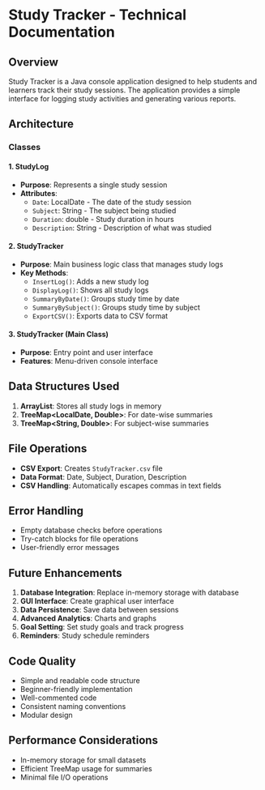 # Study Tracker - Technical Documentation

## Overview

Study Tracker is a Java console application designed to help students and learners track their study sessions. The application provides a simple interface for logging study activities and generating various reports.

## Architecture

### Classes

#### 1. StudyLog
- **Purpose**: Represents a single study session
- **Attributes**:
  - `Date`: LocalDate - The date of the study session
  - `Subject`: String - The subject being studied
  - `Duration`: double - Study duration in hours
  - `Description`: String - Description of what was studied

#### 2. StudyTracker
- **Purpose**: Main business logic class that manages study logs
- **Key Methods**:
  - `InsertLog()`: Adds a new study log
  - `DisplayLog()`: Shows all study logs
  - `SummaryByDate()`: Groups study time by date
  - `SummaryBySubject()`: Groups study time by subject
  - `ExportCSV()`: Exports data to CSV format

#### 3. StudyTracker (Main Class)
- **Purpose**: Entry point and user interface
- **Features**: Menu-driven console interface

## Data Structures Used

1. **ArrayList<StudyLog>**: Stores all study logs in memory
2. **TreeMap<LocalDate, Double>**: For date-wise summaries
3. **TreeMap<String, Double>**: For subject-wise summaries

## File Operations

- **CSV Export**: Creates `StudyTracker.csv` file
- **Data Format**: Date, Subject, Duration, Description
- **CSV Handling**: Automatically escapes commas in text fields

## Error Handling

- Empty database checks before operations
- Try-catch blocks for file operations
- User-friendly error messages

## Future Enhancements

1. **Database Integration**: Replace in-memory storage with database
2. **GUI Interface**: Create graphical user interface
3. **Data Persistence**: Save data between sessions
4. **Advanced Analytics**: Charts and graphs
5. **Goal Setting**: Set study goals and track progress
6. **Reminders**: Study schedule reminders

## Code Quality

- Simple and readable code structure
- Beginner-friendly implementation
- Well-commented code
- Consistent naming conventions
- Modular design

## Performance Considerations

- In-memory storage for small datasets
- Efficient TreeMap usage for summaries
- Minimal file I/O operations 